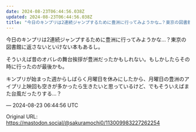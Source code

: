 ```yaml
---
date: 2024-08-23T06:44:56.038Z
updated: 2024-08-23T06:44:56.038Z
title: "今日のキンプリは2連続ジャンプするために豊洲に行ってみようかな…？東京の図書館に[...]"
---
```


<p>今日のキンプリは2連続ジャンプするために豊洲に行ってみようかな…？東京の図書館に返さないといけない本もあるし。</p><p>そういえば昔のオバレの舞台挨拶が豊洲だったかもしれない。もしかしたらその時に行ったのが最後かも。</p><p>キンプリが始まった週からしばらく月曜日を休みにしたから、月曜日の豊洲のアイプリ上映回も空きが多かったら生きたいと思っているけど、でもそういえばまた台風だったりする…？</p>

&mdash; 2024-08-23 06:44:56 UTC

Original URL: https://mastodon.social/@sakuramochi0/113009983227262254
